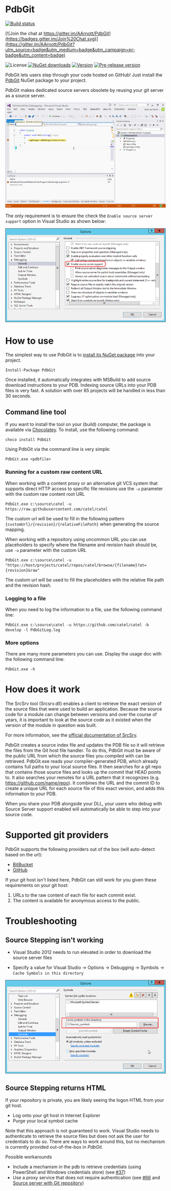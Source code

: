 PdbGit
==========

[![Build status](https://ci.appveyor.com/api/projects/status/g56b4xyl4q0ean8i/branch/develop?svg=true)](https://ci.appveyor.com/project/AArnott/gitlink/branch/develop)

[![Join the chat at https://gitter.im/AArnott/PdbGit](https://badges.gitter.im/Join%20Chat.svg)](https://gitter.im/AArnott/PdbGit?utm_source=badge&utm_medium=badge&utm_campaign=pr-badge&utm_content=badge)

![License](https://img.shields.io/github/license/aarnott/PdbGit.svg)
[![NuGet downloads](https://img.shields.io/nuget/dt/PdbGit.svg)][NuGetDownload]
[![Version](https://img.shields.io/nuget/v/PdbGit.svg)][NuGetDownload]
[![Pre-release version](https://img.shields.io/nuget/vpre/PdbGit.svg)][NuGetDownload]

PdbGit lets users step through your code hosted on GitHub!
Just install the [PdbGit][NuGetDownload] NuGet package to your project.

PdbGit makes dedicated source servers obsolete by reusing your git server as a source server.

![Stepping through external source code](doc/images/GitLink_example.gif)  

The only requirement is to ensure the check the `Enable source server support` option in Visual Studio as shown below:

![Enabling source server support](doc/images/visualstudio_enablesourceserversupport.png)  

# How to use

The simplest way to use PdbGit is to [install its NuGet package][NuGetDownload] into your project.

    Install-Package PdbGit

Once installed, it automatically integrates with MSBuild to add source download instructions to your PDB.
Indexing source URLs into your PDB files is very fast. A solution with over 85 projects will be handled in less than 30 seconds.

## Command line tool

If you want to install the tool on your (build) computer, the package is available via <a href="https://chocolatey.org/" target="_blank">Chocolatey</a>. To install, use the following command:

    choco install PdbGit

Using PdbGit via the command line is very simple:

    PdbGit.exe <pdbfile>

### Running for a custom raw content URL

When working with a content proxy or an alternative git VCS system that supports direct HTTP access to specific file revisions use the `-u` parameter with the custom raw content root URL

    PdbGit.exe c:\source\catel -u https://raw.githubusercontent.com/catel/catel
    
The custom url will be used to fill in the following pattern `{customUrl}/{revision}/{relativeFilePath}` when generating the source mapping.

When working with a repository using uncommon URL you can use placeholders to specify where the filename and revision hash should be, use `-u` parameter with the custom URL

    PdbGit.exe c:\source\catel -u "https://host/projects/catel/repos/catel/browse/{filename}?at={revision}&raw"

The custom url will be used to fill the placeholders with the relative file path and the revision hash.

### Logging to a file

When you need to log the information to a file, use the following command line:

    PdbGit.exe c:\source\catel -u https://github.com/catel/catel -b develop -l PdbGitLog.log

### More options

There are many more parameters you can use. Display the usage doc with the following command line:

    PdbGit.exe -h

# How does it work

The SrcSrv tool (Srcsrv.dll) enables a client to retrieve the exact version of the source files that were used to build an application. Because the source code for a module can change between versions and over the course of years, it is important to look at the source code as it existed when the version of the module in question was built.

For more information, see the <a href="http://msdn.microsoft.com/en-us/library/windows/hardware/ff558791(v=vs.85).aspx" target="_blank">official documentation of SrcSrv</a>.

PdbGit creates a source index file and updates the PDB file so it will retrieve the files from the Git host file handler.
To do this, PdbGit must be aware of the public URL from which the source files you compiled with can be retrieved.
PdbGit.exe reads your compiler-generated PDB, which already contains full paths to your local source files.
It then searches for a git repo that contains those source files and looks up the commit that HEAD points to.
It also searches your remotes for a URL pattern that it recognizes (e.g. https://github.com/name/repo).
It combines the URL and the commit ID to create a unique URL for each source file of this exact version, and adds this information to your PDB.

When you share your PDB alongside your DLL, your users who debug with Source Server support enabled will automatically be able to step into your source code. 

# Supported git providers

PdbGit supports the following providers out of the box (will auto-detect based on the url):

* <a href="https://bitbucket.org/" target="_blank">BitBucket</a>
* <a href="https://github.com/" target="_blank">GitHub</a>

If your git host isn't listed here, PdbGit can still work for you given these requirements on your git host:

1. URLs to the raw content of each file for each commit exist.
2. The content is available for anonymous access to the public.

# Troubleshooting

## Source Stepping isn't working

* Visual Studio 2012 needs to run elevated in order to download the source server files

* Specify a value for Visual Studio -> Options -> Debugging -> Symbols -> `Cache Symbols in this directory`

![Enabling source server support](doc/images/visualstudio_symbolslocation.png)

## Source Stepping returns HTML
If your repository is private, you are likely seeing the logon HTML from your git host.

* Log onto your git host in Internet Explorer
* Purge your local symbol cache

Note that this approach is not guaranteed to work.  Visual Studio needs to authenticate to retrieve the source files
but does not ask the user for credentials to do so.  There are ways to work around this, but no mechanism is currently
provided out-of-the-box in *PdbGit*.

Possible workarounds
* Include a mechanism in the pdb to retrieve credentials (using PowerShell and Windows credentials store) (see [#37](https://github.com/GitTools/GitLink/issues/37))
* Use a proxy service that does not require authentication (see [#66](https://github.com/GitTools/GitLink/issues/66) and [Source server with Git repository](https://shonnlyga.wordpress.com/2016/05/28/source-server-with-git-repository))

[NuGetDownload]: https://www.nuget.org/packages/PdbGit
